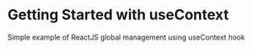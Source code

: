 # Getting Started with useContext

Simple example of ReactJS global management using useContext hook